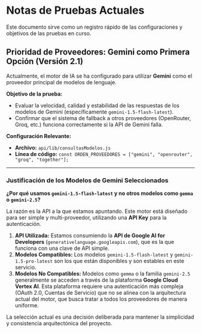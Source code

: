 # Notas de Pruebas Actuales

Este documento sirve como un registro rápido de las configuraciones y objetivos de las pruebas en curso.

## Prioridad de Proveedores: Gemini como Primera Opción (Versión 2.1)

Actualmente, el motor de IA se ha configurado para utilizar **Gemini** como el proveedor principal de modelos de lenguaje.

**Objetivo de la prueba:**
*   Evaluar la velocidad, calidad y estabilidad de las respuestas de los modelos de Gemini (específicamente `gemini-1.5-flash-latest`).
*   Confirmar que el sistema de fallback a otros proveedores (OpenRouter, Groq, etc.) funciona correctamente si la API de Gemini falla.

**Configuración Relevante:**
*   **Archivo:** `api/lib/consultasModelos.js`
*   **Línea de código:** `const ORDEN_PROVEEDORES = ["gemini", "openrouter", "groq", "together"];`

---

### Justificación de los Modelos de Gemini Seleccionados

**¿Por qué usamos `gemini-1.5-flash-latest` y no otros modelos como `gemma` o `gemini-2.5`?**

La razón es la API a la que estamos apuntando. Este motor está diseñado para ser simple y multi-proveedor, utilizando una **API Key** para la autenticación.

1.  **API Utilizada:** Estamos consumiendo la **API de Google AI for Developers** (`generativelanguage.googleapis.com`), que es la que funciona con una clave de API simple.
2.  **Modelos Compatibles:** Los modelos `gemini-1.5-flash-latest` y `gemini-1.5-pro-latest` son los que están disponibles y son estables en este servicio.
3.  **Modelos No Compatibles:** Modelos como `gemma` o la familia `gemini-2.5` generalmente se acceden a través de la plataforma **Google Cloud Vertex AI**. Esta plataforma requiere una autenticación más compleja (OAuth 2.0, Cuentas de Servicio) que no se alinea con la arquitectura actual del motor, que busca tratar a todos los proveedores de manera uniforme.

La selección actual es una decisión deliberada para mantener la simplicidad y consistencia arquitectónica del proyecto.